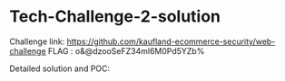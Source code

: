 # Tech-Challenge-2-solution

Challenge link: https://github.com/kaufland-ecommerce-security/web-challenge
FLAG : o&@dzooSeFZ34ml6M0Pd5YZb%

Detailed solution and POC: 
